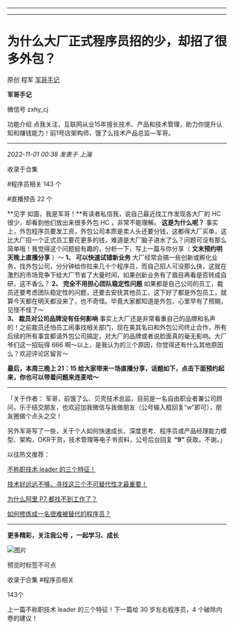 ----------------------------------------
----------------------------------------
#  为什么大厂正式程序员招的少，却招了很多外包？

原创 程军  [ 军哥手记 ](javascript:void\(0\);)

**军哥手记** ![]()

微信号 zxhy_cj

功能介绍 点我关注，互联网从业15年擅长技术、产品和技术管理，助力你提升认知和赚钱能力！前1号店架构师，饿了么技术产品总监—军哥。

____

_2022-11-01 00:38_ _发表于 上海_

收录于合集

#程序员相关 143 个

#直播预告 22 个

**见字 如面，我是军哥！**有读者私信我，说自己最近找工作发现各大厂的 HC 很少，却看到他们放出来很多外包 HC ，非常不能理解。
**这是为什么呢？**
事实上，外包程序员要发工资，外包公司本质是卖人头还要分钱，这都得大厂买单，这比大厂招一个正式员工要花更多的钱，难道是大厂脑子进水了么？问题可没有那么简单哦！我觉得这个问题挺有趣的，分析一下，写上一篇与你分享（
**文末预约明天晚上直播分享** ）～ **1、 可以快速试错新业务**
大厂经常会搞一些创新或孵化业务，找外包公司，分分钟给你拉来几十个程序员，而自己招人可没那么快，这就在激烈的市场竞争下给大厂节省了大量时间，如果创新业务有了眉目再看是否转成自研，这不香么？
**2、 完全不用担心团队稳定性问题**
如果都是自己公司的员工，裁员还要考虑团队稳定性的问题，还要去安抚其他员工，这下好了都是外包员工，就算今天都在明天都没来了，也不奇怪。毕竟大家都知道是外包，心里早有了预期，见怪不怪了～  
 **3、 裁员对公司品牌没有任何影响**
事实上大厂还是非常看重自己的品牌和名声的！之前裁员还怕员工闹事找相关部门，现在美其名曰和外包公司终止合作，所有后续的所有事宜都请外包公司搞定，对大厂的品牌或者说脸面真的毫无影响。大厂爷们这一招玩得
666 啊～以上，是我认为的三个原因，你觉得还有什么其他原因么？欢迎评论区留言～

 **最后，本周三晚上 21：15 给大家带来一场直播分享，话题如下，点击下面预约起来，你也可以带着问题来连麦哈～**

 ****

「关于作者：
军哥，前饿了么、贝壳技术总监，目前是一名自由职业者兼公司顾问，乐于结交朋友，也欢迎加我微信与我做朋友（公号输入框回复“w”即可），朋友圈做个点头之交！

另外军哥写了一些，关于个人如何快速成长、深度思考、程序员或产品经理能力模型、架构，OKR干货，技术管理等电子书资料，公号后台回复 **“9”**
获取，不谢。」  

以往热文推荐：

[不称职技术 leader
的三个特征！](http://mp.weixin.qq.com/s?__biz=MzA3MDU2MjM4Ng==&mid=2247496888&idx=1&sn=805ab40c7fd08368875d3821f6089586&chksm=9f385385a84fda93ab0eeb29f912f9434ca050865b48b110d94f3eb2fb621f9e8aada40da239&scene=21#wechat_redirect)

[技术好远远不够，寻找这三个不可替代性才最重要！](http://mp.weixin.qq.com/s?__biz=MzA3MDU2MjM4Ng==&mid=2247496877&idx=1&sn=aa5924fd28ffc3c697f2b34dc56bba4c&chksm=9f385390a84fda86fb62e6184b41f05473676f815b1e24ef57c24c4ccea633cdb81419a893f8&scene=21#wechat_redirect)  

[为什么阿里 P7
都找不到工作了？](http://mp.weixin.qq.com/s?__biz=MzA3MDU2MjM4Ng==&mid=2247496802&idx=1&sn=341cc2d8a2e72632e80f914a1817dbfe&chksm=9f38535fa84fda494ebe86a95d7de1f6a86bb43c0ba91a6451e87e7651228cba9760a7d75fdf&scene=21#wechat_redirect)

[如何修炼成一名很难被替代的程序员？](http://mp.weixin.qq.com/s?__biz=MzA3MDU2MjM4Ng==&mid=2247496780&idx=1&sn=da5a932426cf766039673bf5fb328dec&chksm=9f385371a84fda6751b9006a6c7115fda487ff39f1bcd2c0004eb3657c3de28ccfa6729188e5&scene=21#wechat_redirect)

  

* * *

  

 **更多精彩，关注我公号** **，一起学习、成长**

![图片](https://mmbiz.qpic.cn/mmbiz_png/b96CibCt70iaajvl7fD4ZCicMcjhXMp1v6UibM134tIsO1j5yqHyNhh9arj090oAL7zGhRJRq6cFqFOlDZMleLl4pw/640?wx_fmt=png)

预览时标签不可点

收录于合集 #程序员相关

143个

上一篇不称职技术 leader 的三个特征！下一篇给 30 岁左右程序员，4 个破除内卷的建议！

